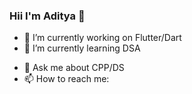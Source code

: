 ### Hii I'm Aditya 👋 ###

- 🔭 I’m currently working on Flutter/Dart
- 🌱 I’m currently learning DSA
<!-- - 👯 I’m looking to collaborate on ... -->
<!-- - 🤔 I’m looking for help with ... -->
- 💬 Ask me about CPP/DS
- 📫 How to reach me: 
<!-- - 😄 Pronouns: ...
- ⚡ Fun fact: ... -->

